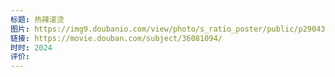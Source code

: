 ```yaml
---
标题: 热辣滚烫
图片: https://img9.doubanio.com/view/photo/s_ratio_poster/public/p2904304396.webp
链接: https://movie.douban.com/subject/36081094/
时时: 2024
评价:
---
```


